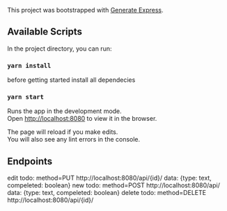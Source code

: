 
This project was bootstrapped with [Generate Express](https://expressjs.com/en/starter/generator.html).

## Available Scripts

In the project directory, you can run:

### `yarn install`

before getting started install all dependecies

### `yarn start`

Runs the app in the development mode.<br />
Open [http://localhost:8080](http://localhost:8080) to view it in the browser.

The page will reload if you make edits.<br />
You will also see any lint errors in the console.

## Endpoints
edit todo: method=PUT http://localhost:8080/api/{id}/ data: {type: text, compeleted: boolean}
new todo: method=POST http://localhost:8080/api/ data: {type: text, compeleted: boolean}
delete todo: method=DELETE http://localhost:8080/api/{id}/

